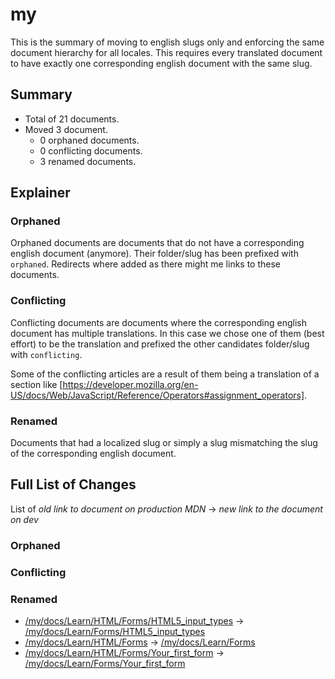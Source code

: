 # my

This is the summary of moving to english slugs only and enforcing the same
document hierarchy for all locales. This requires every translated document to
have exactly one corresponding english document with the same slug.

## Summary

* Total of 21 documents.
* Moved 3 document.
  * 0 orphaned documents.
  * 0 conflicting documents.
  * 3 renamed documents.

## Explainer

### Orphaned

Orphaned documents are documents that do not have a corresponding english
document (anymore). Their folder/slug has been prefixed with `orphaned`.
Redirects where added as there might me links to these documents.

### Conflicting

Conflicting documents are documents where the corresponding english document has
multiple translations. In this case we chose one of them (best effort) to be the
translation and prefixed the other candidates folder/slug with `conflicting`.

Some of the conflicting articles are a result of them being a translation of a
section like
[https://developer.mozilla.org/en-US/docs/Web/JavaScript/Reference/Operators#assignment_operators].

### Renamed

Documents that had a localized slug or simply a slug mismatching the slug of the
corresponding english document.

## Full List of Changes

List of _old link to document on production MDN_
→ _new link to the document on dev_

### Orphaned



### Conflicting


### Renamed
* [/my/docs/Learn/HTML/Forms/HTML5_input_types](https://developer.mozilla.org/my/docs/Learn/HTML/Forms/HTML5_input_types) → [/my/docs/Learn/Forms/HTML5_input_types](https://unslugged.content.dev.mdn.mozit.cloud/my/docs/Learn/Forms/HTML5_input_types)
* [/my/docs/Learn/HTML/Forms](https://developer.mozilla.org/my/docs/Learn/HTML/Forms) → [/my/docs/Learn/Forms](https://unslugged.content.dev.mdn.mozit.cloud/my/docs/Learn/Forms)
* [/my/docs/Learn/HTML/Forms/Your_first_form](https://developer.mozilla.org/my/docs/Learn/HTML/Forms/Your_first_form) → [/my/docs/Learn/Forms/Your_first_form](https://unslugged.content.dev.mdn.mozit.cloud/my/docs/Learn/Forms/Your_first_form)
